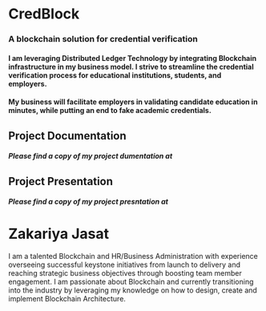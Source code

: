 # CredBlock
### A blockchain solution for credential verification


#### I am leveraging Distributed Ledger Technology by integrating Blockchain infrastructure in my business model. I strive to streamline the credential verification process for educational institutions, students, and employers. 

#### My business will facilitate employers in validating candidate education in minutes, while putting an end to fake academic credentials.

## Project Documentation 
##### Please find a copy of my project dumentation at 

## Project Presentation 
##### Please find a copy of my project presntation at 


# Zakariya Jasat

I am a talented Blockchain and HR/Business Administration with experience overseeing successful keystone initiatives from launch to delivery and reaching strategic business objectives through boosting team member engagement. I am passionate about Blockchain and currently transitioning into the industry by leveraging my knowledge on how to design, create and implement Blockchain Architecture.
